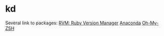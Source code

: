# kd

Several link to packages:
[RVM: Ruby Version Manager](https://rvm.io/)
[Anaconda](https://www.anaconda.com/download/)
[Oh-My-ZSH](http://ohmyz.sh/)

